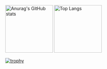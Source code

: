 
<p align="left">
  <img alt="Anurag's GitHub stats" height="150px" src="https://github-readme-stats.vercel.app/api?username=lcoma&theme=radical&show_icons=true" />
  <img alt="Top Langs" height="150px" src="https://github-readme-stats.vercel.app/api/top-langs/?username=lcoma&layout=compact&theme=radical" />
</p>

[![trophy](https://github-profile-trophy.vercel.app/?username=lcoma&theme=radical)](https://github.com/ryo-ma/github-profile-trophy)


<!--
**lcoma/lcoma** is a ✨ _special_ ✨ repository because its `README.md` (this file) appears on your GitHub profile.

Here are some ideas to get you started:

- 🔭 I’m currently working on ...
- 🌱 I’m currently learning ...
- 👯 I’m looking to collaborate on ...
- 🤔 I’m looking for help with ...
- 💬 Ask me about ...
- 📫 How to reach me: ...
- 😄 Pronouns: ...
- ⚡ Fun fact: ...
-->
